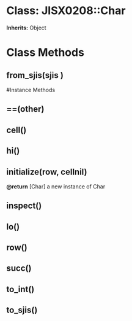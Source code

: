 # Class: JISX0208::Char
**Inherits:** Object
    



# Class Methods
## from_sjis(sjis ) [](#method-c-from_sjis)

#Instance Methods
## ==(other) [](#method-i-==)

## cell() [](#method-i-cell)

## hi() [](#method-i-hi)

## initialize(row, cellnil) [](#method-i-initialize)

**@return** [Char] a new instance of Char

## inspect() [](#method-i-inspect)

## lo() [](#method-i-lo)

## row() [](#method-i-row)

## succ() [](#method-i-succ)

## to_int() [](#method-i-to_int)

## to_sjis() [](#method-i-to_sjis)

